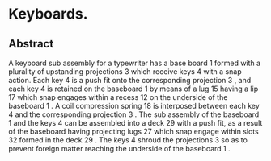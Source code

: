 # Keyboards.

## Abstract
A keyboard sub assembly for a typewriter has a base board 1 formed with a plurality of upstanding projections 3 which receive keys 4 with a snap action. Each key 4 is a push fit onto the corresponding projection 3 , and each key 4 is retained on the baseboard 1 by means of a lug 15 having a lip 17 which snap engages within a recess 12 on the underside of the baseboard 1 . A coil compression spring 18 is interposed between each key 4 and the corresponding projection 3 . The sub assembly of the baseboard 1 and the keys 4 can be assembled into a deck 29 with a push fit, as a result of the baseboard having projecting lugs 27 which snap engage within slots 32 formed in the deck 29 . The keys 4 shroud the projections 3 so as to prevent foreign matter reaching the underside of the baseboard 1 .
